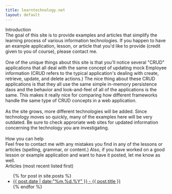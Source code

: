 ```yaml
---
title: learntechnology.net
layout: default
---
```

<div class="sectionHeading">Introduction</div>
<div class="section">
The goal of this site is to provide examples and articles that simplify the learning process of various information technologies. If you happen to have an example application, lesson, or article that you'd like to provide (credit given to you of course), please contact me.
<br/><br/>
One of the unique things about this site is that you'll notice several "CRUD" applications that all deal with the same concept of updating mock Employee information (CRUD refers to the typical application's dealing with create, retrieve, update, and delete actions.) The nice thing about these CRUD applications is that they all use the same simple in-memory persistence daos and the behavior and look-and-feel of all of the applications is the same. This makes it really nice for comparing how different frameworks handle the same type of CRUD concepts in a web application. 
<br/><br/> 
As the site grows, more different technologies will be added. Since technology moves so quickly, many of the examples here will be 
very outdated. Be sure to check approriate web sites for updated information concerning the technology you are investigating.  
<br/><br/>    <!-- boo -->
 
</div>
 

<div class="sectionHeading">How you can help</div>
<div class="section">
Feel free to contact me with any mistakes you find in any of the lessons or articles (spelling, grammar, or content.) 
Also, if you have worked on a good lesson or example application and want to have it posted, let me know as well.
</div>

<div class="sectionHeading">Articles (most recent listed first)</div>
<div class="section">
<ul>
  {% for post in site.posts %}
    <li>
      <a href="{{ post.url }}">{{ post.date | date:"%m.%d.%Y" }} - {{ post.title }}</a>
    </li> 
  {% endfor %}
</ul>
</div>
